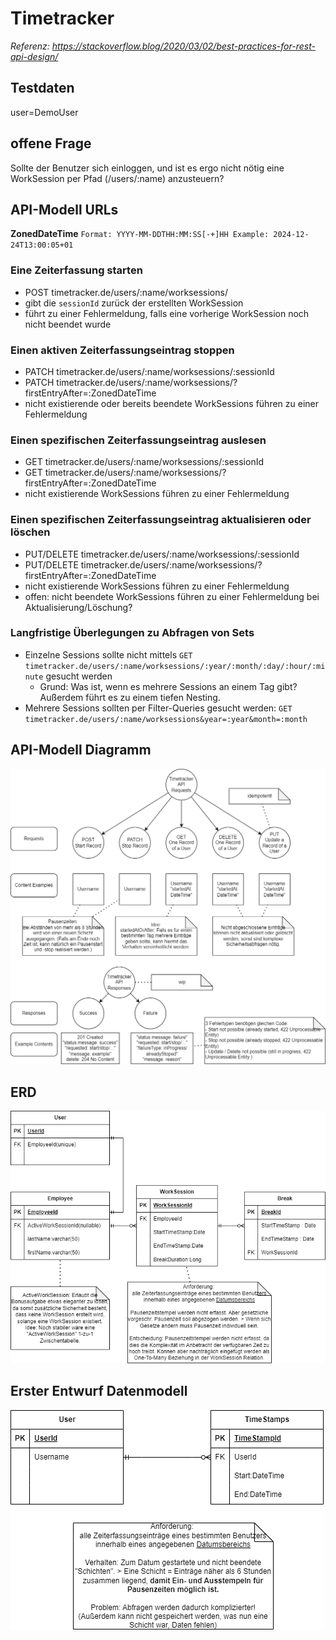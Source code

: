 # Timetracker

*Referenz: https://stackoverflow.blog/2020/03/02/best-practices-for-rest-api-design/*

## Testdaten

user=DemoUser

## offene Frage

Sollte der Benutzer sich einloggen, und ist es ergo nicht nötig eine WorkSession per Pfad (/users/:name) anzusteuern?

## API-Modell URLs

**ZonedDateTime** ```Format: YYYY-MM-DDTHH:MM:SS[-+]HH Example: 2024-12-24T13:00:05+01```

### Eine Zeiterfassung starten
- POST timetracker.de/users/:name/worksessions/
- gibt die ```sessionId``` zurück der erstellten WorkSession
- führt zu einer Fehlermeldung, falls eine vorherige WorkSession noch nicht beendet wurde

### Einen aktiven Zeiterfassungseintrag stoppen
- PATCH timetracker.de/users/:name/worksessions/:sessionId
- PATCH timetracker.de/users/:name/worksessions/?firstEntryAfter=:ZonedDateTime
- nicht existierende oder bereits beendete WorkSessions führen zu einer Fehlermeldung

### Einen spezifischen Zeiterfassungseintrag auslesen
- GET timetracker.de/users/:name/worksessions/:sessionId
- GET timetracker.de/users/:name/worksessions/?firstEntryAfter=:ZonedDateTime
- nicht existierende WorkSessions führen zu einer Fehlermeldung

### Einen spezifischen Zeiterfassungseintrag aktualisieren oder löschen
- PUT/DELETE timetracker.de/users/:name/worksessions/:sessionId
- PUT/DELETE timetracker.de/users/:name/worksessions/?firstEntryAfter=:ZonedDateTime
- nicht existierende WorkSessions führen zu einer Fehlermeldung
- offen: nicht beendete WorkSessions führen zu einer Fehlermeldung bei Aktualisierung/Löschung?

### Langfristige Überlegungen zu Abfragen von Sets
- Einzelne Sessions sollte nicht mittels ```GET timetracker.de/users/:name/worksessions/:year/:month/:day/:hour/:minute``` gesucht werden
  - Grund: Was ist, wenn es mehrere Sessions an einem Tag gibt? Außerdem führt es zu einem tiefen Nesting.
- Mehrere Sessions sollten per Filter-Queries gesucht werden: ```GET timetracker.de/users/:name/worksessions&year=:year&month=:month```

## API-Modell Diagramm

![api-diagramm](./docu/timetracker-rest-api.png)

## ERD

![datamodell-diagramm](./docu/timetracker-datamodell.png)

## Erster Entwurf Datenmodell

![datamodell-diagramm](./docu/timetracker-datamodell-draft.png)
